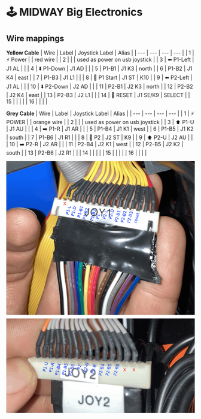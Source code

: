 # 🕹 MIDWAY Big Electronics

## Wire mappings

**Yellow Cable**
| Wire | Label | Joystick Label | Alias |
| --- | --- | --- | --- |
| 1   | ⚡️ Power | | red wire |
| 2   |  | | used as power on usb joystick |
| 3   | ⬅️ P1-Left | J1 AL | |
| 4   | ⬇️ P1-Down | J1 AD | |
| 5   | P1-B1 | J1 K3 | north |
| 6   | P1-B2 | J1 K4 | east |
| 7   | P1-B3 | J1 L1 | |
| 8   | 👤 P1 Start | J1 ST | K10 |
| 9   | ⬅️ P2-Left | J1 AL | |
| 10  | ⬇️ P2-Down | J2 AD | |
| 11  | P2-B1 | J2 K3 | north |
| 12  | P2-B2 | J2 K4 | east |
| 13  | P2-B3 | J2 L1 | |
| 14  | 🔄 RESET | J1 SE/K9 | SELECT |
| 15  | | | |
| 16  | | | |

**Grey Cable**
| Wire | Label | Joystick Label | Alias |
| --- | --- | --- | --- |
| 1   | ⚡️ POWER |  | orange wire |
| 2   |  |  | used as power on usb joystick |
| 3   | ⬆️ P1-U | J1 AU | |
| 4   | ➡️ P1-R | J1 AR | |
| 5   | P1-B4 | J1 K1 | west |
| 6   | P1-B5 | J1 K2 | south |
| 7   | P1-B6 | J1 R1 | |
| 8   | 👥 P2 | J2 ST | K9 |
| 9   | ⬆️ P2-U | J2 AU | |
| 10  | ➡️ P2-R | J2 AR | |
| 11  | P2-B4 | J2 K1 | west |
| 12  | P2-B5 | J2 K2 | south |
| 13  | P2-B6 | J2 R1 | |
| 14  | | | |
| 15  | | | |
| 16  | | | |

![annotated wiring photo](assets/images/MIDWAY_BE_wiring/JOY1n2.png)